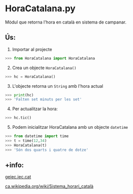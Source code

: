 # HoraCatalana.py
 Mòdul que retorna l'hora en català en sistema de campanar.

## Ús:
1. Importar al projecte
```py
>>> from HoraCatalana import HoraCatalana
```
2. Crea un objecte ```HoraCatalana()```
```py
>>> hc = HoraCatalana()
```
3. L'objecte retorna un ```String``` amb l'hora actual
```py
>>> print(hc)
>>> 'Falten set minuts per les set'
```
4. Per actualitzar la hora:
```py
>>> hc.tic()
```

5. Podem inicialitzar HoraCatalana amb un objecte ```datetime```

```py
>>> from datetime import time
>>> t = time(12,34)
>>> HoraCatalana(t)
>>> 'Són dos quarts i quatre de dotze'
```
## +info:
 [geiec.iec.cat](https://geiec.iec.cat/capitol_veure.asp?id_gelc=337&capitol=28)

 [ca.wikipedia.org/wiki/Sistema_horari_català](https://ca.wikipedia.org/wiki/Sistema_horari_catal%C3%A0)
